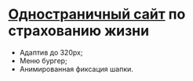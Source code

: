 <h1><a href="https://jaroftd.github.io/Bello/">Одностраничный сайт</a> по страхованию жизни</h1>
<ul>
  <li>Адаптив до 320px;</li>
  <li>Меню бургер;</li>
  <li>Анимированная фиксация шапки.</li>
</ul>
